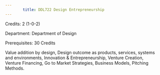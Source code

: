 ```yaml
---
        title: DDL722 Design Entrepreneurship
---
```

Credits: 2 (1-0-2)

Department: Department of Design

Prerequisites: 30 Credits

Value addition by design, Design outcome as products, services, systems and environments, Innovation & Entrepreneurship, Venture Creation, Venture Financing, Go to Market Strategies, Business Models, Pitching Methods.